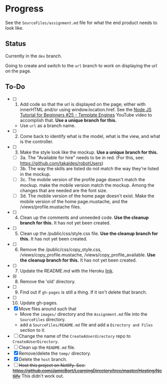 # Progress

See the `SourceFiles/assignment.md` file for what the end product needs to look like.

## Status
Currently in the `dev` branch. 

Going to create and switch to the `url` branch to work on displaying the url on the page.

## To-Do
- [ ] 1. Add code so that the url is displayed on the page; either with innerHTML and/or using window.location.href. See the [Node JS Tutorial for Beginners #25 - Template Engines](https://www.youtube.com/watch?v=oZGmHNZv7Sc) YouTube video to accomplish that. **Use a unique branch for this.**
  * Use `url` as a branch name.
- [ ] 2. Come back to identify what is the model, what is the view, and what is the controller.
- [ ] 3. Make the style look like the mockup. **Use a unique branch for this.**
  - [ ] 3a. The "Available for hire" needs to be in red. (For this, see: https://github.com/takaides/robotUsers)
  - [ ] 3b. The way the skills are listed do not match the way they're listed in the mockup.
  - [ ] 3c. The mobile version of the profile page doesn't match the mockup. make the mobile version match the mockup. Among the changes that are needed are the font size. 
  - [ ] 3d. The mobile version of the home page doesn't exist. Make the mobile version of the home page.mustache, and the /views/profile.mustache files.
- [ ] 4. Clean up the comments and unneeded code. **Use the cleanup branch for this.** It has not yet been created.
- [ ] 5. Clean up the /public/css/style.css file. **Use the cleanup branch for this.** It has not yet been created.
- [ ] 6. Remove the /public/css/copy_style.css, /views/copy_profile.mustache, /views/copy_profile_available. **Use the cleanup branch for this.** It has not yet been created.
- [ ] 7. Update the README.md with the Heroku [link](https://vast-island-13423.herokuapp.com/).
- [X] 8. Remove the 'old' directory.
- [ ] 9. Find out if `gh-pages` is still a thing. If it isn't delete that branch.
- [ ] 10. Update gh-pages.
- [X] Move files around such that
  * Move the `images/` directory and the `Assignment.md` file into the `SourceFiles` directory.
  * add a `SourceFiles/README.md` file and add a `Directory and Files` section to it.
- [ ] Change the name of the `CreateAUserdirectory` repo to `CreateAUserDirectory`.
- [ ] Clean up the  `README.md` file.
- [X] Remove/delete the `temp/` directory.
- [X] Delete the `host` branch.
- [ ] ~~Host this project on Netlify. See: https://github.com/JamieBort/LearningDirectory/tree/master/Hosting/Netlify~~ This didn't work out.